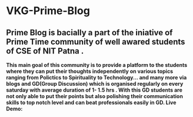 # VKG-Prime-Blog
## Prime Blog is bacially a part of the iniative of <b>Prime Time community of well awared students of CSE of NIT Patna .
This main goal of this community is to provide a platform to the students where they can put their thoughts independently on various 
topics ranging from Polictics to Spirituality to Technology... and many more via blogs and GD(Group Discussion) which is organised
regularly on every saturday with average duration of 1- 1.5 hrs . With this GD students are not only able to put their points but also
polishing their communication skills to top notch level and can beat professionals easily in GD.
Live Demo: 
